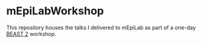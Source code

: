 mEpiLabWorkshop
===============

This repository houses the talks I delivered to mEpiLab as part of a
one-day [BEAST 2](http://beast2.org) workshop.
